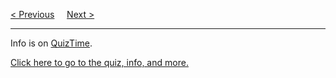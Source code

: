 <a href="/JS/Graphics/Game/Movement.md">&lt; Previous</a>
&nbsp;&nbsp;&nbsp;
<a href="https://bledy-guides.repl.co/#js">Next &gt;</a>
<hr>
Info is on <a href="https://github.com/BGP100/QuizTime">QuizTime</a>.
<p></p>
<a href="https://github.com/BGP100/QuizTime/blob/main/JS.md">Click here to go to the quiz, info, and more.</a>
